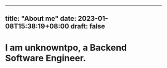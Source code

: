 
---
title: "About me"
date: 2023-01-08T15:38:19+08:00
draft: false
---

# I am unknowntpo, a Backend Software Engineer.


